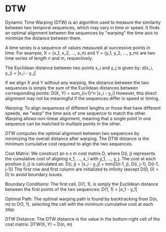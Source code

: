 # DTW


Dynamic Time Warping (DTW) is an algorithm used to measure the similarity between two temporal sequences, which may vary in time or speed. It finds an optimal alignment between the sequences by "warping" the time axis to minimize the distance between them.


A time series is a sequence of values measured at successive points in time. For example, X = (x_1, x_2, ..., x_n) and Y = (y_1, y_2, ..., y_m) are two time series of length n and m, respectively.

The Euclidean distance between two points x_i and y_j is given by:
d(x_i, y_j) = |x_i - y_j|

If we align X and Y without any warping, the distance between the two sequences is simply the sum of the Euclidean distances between corresponding points:
D(X, Y) = sum_{i=1}^n |x_i - y_i|
However, this direct alignment may not be meaningful if the sequences differ in speed or timing.

Warping:
To align sequences of different lengths or those that have different speeds, we "warp" the time axis of one sequence to match the other. Warping allows non-linear alignment, meaning that a single point in one sequence can be matched to multiple points in the other.

DTW computes the optimal alignment between two sequences by minimizing the overall distance after warping. The DTW distance is the minimum cumulative cost required to align the two sequences.

Cost Matrix:
We construct an n x m cost matrix D, where D(i, j) represents the cumulative cost of aligning x_1, ..., x_i with y_1, ..., y_j.
The cost at each position (i, j) is calculated as:
D(i, j) = |x_i - y_j| + min(D(i-1, j), D(i, j-1), D(i-1, j-1))
The first row and first column are initialized to infinity (except D(0, 0) = 0) to avoid boundary issues.

Boundary Conditions:
The first cell, D(1, 1), is simply the Euclidean distance between the first points of the two sequences:
D(1, 1) = |x_1 - y_1|

Optimal Path:
The optimal warping path is found by backtracking from D(n, m) to D(1, 1), selecting the cell with the minimum cumulative cost at each step.

DTW Distance:
The DTW distance is the value in the bottom-right cell of the cost matrix:
DTW(X, Y) = D(n, m)

